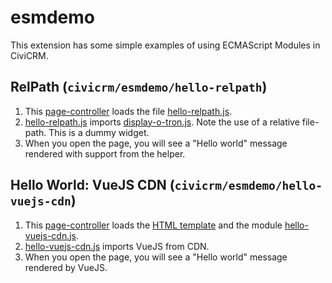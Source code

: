 # esmdemo

This extension has some simple examples of using ECMAScript Modules in CiviCRM.

## RelPath (`civicrm/esmdemo/hello-relpath`)

1. This [page-controller](CRM/Esmdemo/Page/RelPath.php) loads the file [hello-relpath.js](js/hello-relpath.js).
2. [hello-relpath.js](js/hello-relpath.js) imports [display-o-tron.js](js/display-o-tron.js). Note the use of a relative file-path.
   This is a dummy widget.
3. When you open the page, you will see a "Hello world" message rendered with support from the helper.

## Hello World: VueJS CDN (`civicrm/esmdemo/hello-vuejs-cdn`)

1. This [page-controller](CRM/Esmdemo/Page/VueJSCDN.php) loads the [HTML template](templates/CRM/Esmdemo/Page/VueJS.tpl) and the module [hello-vuejs-cdn.js](js/hello-vuejs-cdn.js).
2. [hello-vuejs-cdn.js](js/hello-vuejs-cdn.js) imports VueJS from CDN.
3. When you open the page, you will see a "Hello world" message rendered by VueJS.

<!--
## ImportMap (`civicrm/esmdemo/importmap`)

1. This page loads an import-map, where the logical path `esmdemo/*` corresponds to the folder `./js` in this extension.
2. This page adds some dynamic ESM code which uses `import` to load from the logical path `esmdemo/*`.
-->
